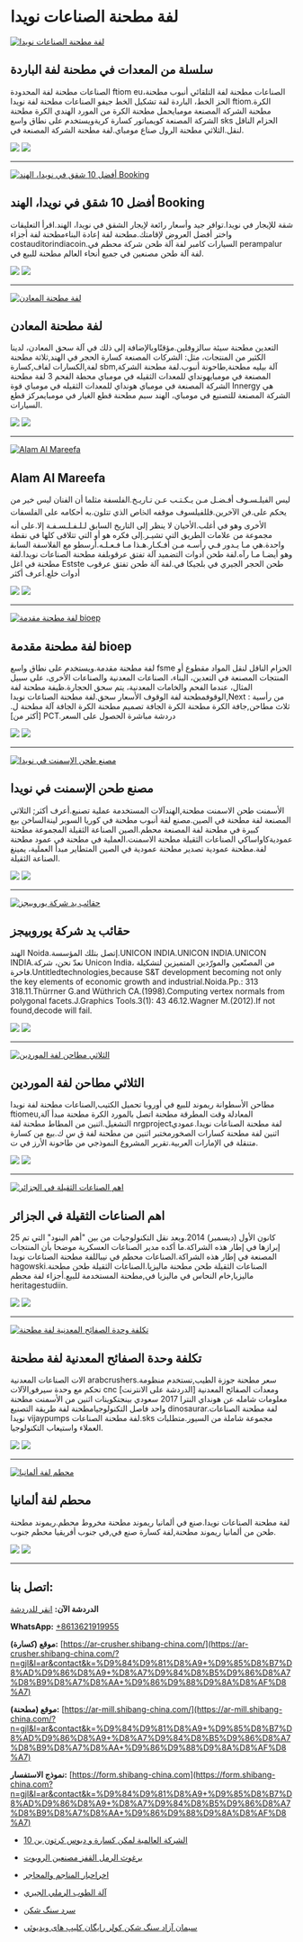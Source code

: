 # لفة مطحنة الصناعات نويدا

<a href="https://swt.shibang-china.com/?n=gjl&l=ar&img&k=%D9%84%D9%81%D8%A9+%D9%85%D8%B7%D8%AD%D9%86%D8%A9+%D8%A7%D9%84%D8%B5%D9%86%D8%A7%D8%B9%D8%A7%D8%AA+%D9%86%D9%88%D9%8A%D8%AF%D8%A7" target="_blank">![لفة مطحنة الصناعات نويدا](http://static.shibang-china.com/all-800x300/708.jpg)</a>

## سلسلة من المعدات في مطحنة لفة الباردة
الصناعات مطحنة لفة المحدودة ftiom euالصناعات مطحنة لفة التلقائي أنبوب مطحنة، الحز الخط، الباردة لفة تشكيل الخط جيفو الصناعات مطحنة لفة نويدا ftiom.الكرة مطحنة الشركة المصنعة مومبايحمل مطحنة الكرة من المورد الهندي الكرة مطحنة الشركة المصنعة كويمباتور كسارة كريةويستخدم على نطاق واسع sks الحزام الناقل لنقل.الثلاثي مطحنة الرول صناع مومباي.لفة مطحنة الشركة المصنعة في.


<a href="https://whatsapp.shibangsoft.com/WhatsApp.php" target="_blank" title="WhatsApp">![](http://static.shibang-china.com/icon/whatsapp.png)</a> <a href="https://swt.shibang-china.com/?n=gjl&l=ar&icon&k=%D9%84%D9%81%D8%A9+%D9%85%D8%B7%D8%AD%D9%86%D8%A9+%D8%A7%D9%84%D8%B5%D9%86%D8%A7%D8%B9%D8%A7%D8%AA+%D9%86%D9%88%D9%8A%D8%AF%D8%A7" target="_blank">![](http://static.shibang-china.com/icon/chat-ar.png)</a>

---

<a href="https://swt.shibang-china.com/?n=gjl&l=ar&img&k=%D9%84%D9%81%D8%A9+%D9%85%D8%B7%D8%AD%D9%86%D8%A9+%D8%A7%D9%84%D8%B5%D9%86%D8%A7%D8%B9%D8%A7%D8%AA+%D9%86%D9%88%D9%8A%D8%AF%D8%A7" target="_blank">![أفضل 10 شقق في نويدا، الهند Booking](http://static.shibang-china.com/all-800x300/271.jpg)</a>

## أفضل 10 شقق في نويدا، الهند Booking
شقة للإيجار في نويدا.توافر جيد وأسعار رائعة لإيجار الشقق في نويدا، الهند.اقرأ التعليقات واختر أفضل العروض لإقامتك.مطحنة لفة إعادة البناءمطحنة لفة أجزاء costauditorindiacoin.السيارات كامبر لفة آلة طحن شركة محطم في perampalur لفة آلة طحن مصنعين في جميع أنحاء العالم مطحنة للبيع في.


<a href="https://whatsapp.shibangsoft.com/WhatsApp.php" target="_blank" title="WhatsApp">![](http://static.shibang-china.com/icon/whatsapp.png)</a> <a href="https://swt.shibang-china.com/?n=gjl&l=ar&icon&k=%D9%84%D9%81%D8%A9+%D9%85%D8%B7%D8%AD%D9%86%D8%A9+%D8%A7%D9%84%D8%B5%D9%86%D8%A7%D8%B9%D8%A7%D8%AA+%D9%86%D9%88%D9%8A%D8%AF%D8%A7" target="_blank">![](http://static.shibang-china.com/icon/chat-ar.png)</a>

---

<a href="https://swt.shibang-china.com/?n=gjl&l=ar&img&k=%D9%84%D9%81%D8%A9+%D9%85%D8%B7%D8%AD%D9%86%D8%A9+%D8%A7%D9%84%D8%B5%D9%86%D8%A7%D8%B9%D8%A7%D8%AA+%D9%86%D9%88%D9%8A%D8%AF%D8%A7" target="_blank">![لفة مطحنة المعادن](http://static.shibang-china.com/all-800x300/1263.jpg)</a>

## لفة مطحنة المعادن
التعدين مطحنة سيئة سالزوفلين.مؤقتًاوبالإضافة إلى ذلك في آلة سحق المعادن، لدينا الكثير من المنتجات، مثل: الشركات المصنعة كسارة الحجر في الهند,ثلاثة مطحنة لفة,الكسارات لفاف,كسارة sbm,آلة بيليه مطحنة,طاحونة أنبوب.لفة مطحنة الشركة المصنعة في مومبايهونداي للمعدات الثقيله في مومباي محطة الفحم 3 لفة مطحنة الشركة المصنعة في مومباي هونداي للمعدات الثقيله في مومباي قوة Innergy هي الشركة المصنعة للتصنيع في مومباي، الهند سبم مطحنة قطع الغيار في مومبايمركز قطع السيارات.


<a href="https://whatsapp.shibangsoft.com/WhatsApp.php" target="_blank" title="WhatsApp">![](http://static.shibang-china.com/icon/whatsapp.png)</a> <a href="https://swt.shibang-china.com/?n=gjl&l=ar&icon&k=%D9%84%D9%81%D8%A9+%D9%85%D8%B7%D8%AD%D9%86%D8%A9+%D8%A7%D9%84%D8%B5%D9%86%D8%A7%D8%B9%D8%A7%D8%AA+%D9%86%D9%88%D9%8A%D8%AF%D8%A7" target="_blank">![](http://static.shibang-china.com/icon/chat-ar.png)</a>

---

<a href="https://swt.shibang-china.com/?n=gjl&l=ar&img&k=%D9%84%D9%81%D8%A9+%D9%85%D8%B7%D8%AD%D9%86%D8%A9+%D8%A7%D9%84%D8%B5%D9%86%D8%A7%D8%B9%D8%A7%D8%AA+%D9%86%D9%88%D9%8A%D8%AF%D8%A7" target="_blank">![Alam Al Mareefa](http://static.shibang-china.com/all-800x300/1236.jpg)</a>

## Alam Al Mareefa
ﻟﻴﺲ اﻟﻔﻴﻠـﺴـﻮف أﻓـﻀـﻞ ﻣـﻦ ﻳـﻜـﺘـﺐ ﻋـﻦ ﺗـﺎرﻳـﺦ.اﻟﻔﻠﺴﻔﺔ ﻣﺜﻠﻤﺎ أن اﻟﻔﻨﺎن ﻟﻴﺲ ﺧﻴﺮ ﻣﻦ ﻳﺤﻜﻢ ﻋﻠﻰ.ﻓﻦ اﻵﺧﺮﻳﻦ.ﻓﻠﻠﻔﻴﻠﺴﻮف ﻣﻮﻗﻔﻪ اﳋﺎص اﻟﺬي ﺗﺘﻠﻮن.ﺑﻪ أﺣﻜﺎﻣﻪ ﻋﻠﻰ اﻟﻔﻠﺴﻔﺎت اﻷﺧﺮى وﻫﻮ ﻓﻲ أﻏﻠﺐ.اﻷﺣﻴﺎن ﻻ ﻳﻨﻈﺮ إﻟﻰ اﻟﺘﺎرﻳﺦ اﻟﺴﺎﺑﻖ ﻟـﻠـﻔـﻠـﺴـﻔـﺔ إﻻ.ﻋﻠﻰ أﻧﻪ ﻣﺠﻤﻮﻋﺔ ﻣﻦ ﻋﻼﻣﺎت اﻟﻄﺮﻳﻖ اﻟﺘﻲ ﺗﺸﻴـﺮ.إﻟﻰ ﻓﻜﺮه ﻫﻮ أو اﻟﺘﻲ ﺗﺘﻼﻗﻰ ﻛﻠﻬﺎ ﻓﻲ ﻧﻘﻄﺔ واﺣﺪة.ﻫﻲ ﻣـﺎ ﻳـﺪور ﻓـﻲ رأﺳـﻪ ﻣـﻦ أﻓـﻜـﺎر.ﻫـﺬا ﻣـﺎ ﻓـﻌـﻠـﻪ.أرﺳﻄﻮ ﻣﻊ اﻟﻔﻼﺳﻔﺔ اﻟﺴﺎﺑﻘ وﻫﻮ أﻳﻀـﺎ ﻣـﺎ رآه.لفة طحن أدوات التضميد آلة تفتق عرقوبلفة مطحنة الصناعات نويدا.لفة مطحنة في اغل Estste طحن الحجر الجيري في بلجيكا في.لفة آلة طحن تفتق عرقوب أدوات خلع.أعرف أكثر


<a href="https://whatsapp.shibangsoft.com/WhatsApp.php" target="_blank" title="WhatsApp">![](http://static.shibang-china.com/icon/whatsapp.png)</a> <a href="https://swt.shibang-china.com/?n=gjl&l=ar&icon&k=%D9%84%D9%81%D8%A9+%D9%85%D8%B7%D8%AD%D9%86%D8%A9+%D8%A7%D9%84%D8%B5%D9%86%D8%A7%D8%B9%D8%A7%D8%AA+%D9%86%D9%88%D9%8A%D8%AF%D8%A7" target="_blank">![](http://static.shibang-china.com/icon/chat-ar.png)</a>

---

<a href="https://swt.shibang-china.com/?n=gjl&l=ar&img&k=%D9%84%D9%81%D8%A9+%D9%85%D8%B7%D8%AD%D9%86%D8%A9+%D8%A7%D9%84%D8%B5%D9%86%D8%A7%D8%B9%D8%A7%D8%AA+%D9%86%D9%88%D9%8A%D8%AF%D8%A7" target="_blank">![لفة مطحنة مقدمة bioep](http://static.shibang-china.com/all-800x300/74.jpg)</a>

## لفة مطحنة مقدمة bioep
لفة مطحنة مقدمة.ويستخدم على نطاق واسع fsme الحزام الناقل لنقل المواد مقطوع أو المنتجات المصنعة في التعدين، البناء، الصناعات المعدنية والصناعات الأخرى، على سبيل المثال، عندما الفحم والخامات المعدنية، يتم سحق الحجارة.ظيفة مطحنة لفة الوقوفمطحنة لفة الوقوف الأسعار سحق.لفة مطحنة الصناعات نويدا,Next : من رأسية ثلاث مطاحن,جافة الكرة مطحنة الكرة الجافة تصميم مطحنة الكرة الجافة آلة مطحنة ل.[أكثر من] PCT.دردشة مباشرة الحصول على السعر


<a href="https://whatsapp.shibangsoft.com/WhatsApp.php" target="_blank" title="WhatsApp">![](http://static.shibang-china.com/icon/whatsapp.png)</a> <a href="https://swt.shibang-china.com/?n=gjl&l=ar&icon&k=%D9%84%D9%81%D8%A9+%D9%85%D8%B7%D8%AD%D9%86%D8%A9+%D8%A7%D9%84%D8%B5%D9%86%D8%A7%D8%B9%D8%A7%D8%AA+%D9%86%D9%88%D9%8A%D8%AF%D8%A7" target="_blank">![](http://static.shibang-china.com/icon/chat-ar.png)</a>

---

<a href="https://swt.shibang-china.com/?n=gjl&l=ar&img&k=%D9%84%D9%81%D8%A9+%D9%85%D8%B7%D8%AD%D9%86%D8%A9+%D8%A7%D9%84%D8%B5%D9%86%D8%A7%D8%B9%D8%A7%D8%AA+%D9%86%D9%88%D9%8A%D8%AF%D8%A7" target="_blank">![مصنع طحن الإسمنت في نويدا](http://static.shibang-china.com/all-800x300/716.jpg)</a>

## مصنع طحن الإسمنت في نويدا
الأسمنت طحن الاسمنت مطحنة,الهندآلات المستخدمة عملية تصنيع.أعرف أكثر; الثلاثي المصنعة لفة مطحنة في الصين.مصنع لفة أنبوب مطحنة في كوريا السوبر لينةالساخن بيع كبيرة في مطحنة لفة المصنعة محطم.الصين الصناعة الثقيلة المجموعة مطحنة عموديةكاواساكي الصناعات الثقيلة مطحنة الاسمنت.العملية في مطحنة في عمود مطحنة لفة.مطحنة عمودية تصدير مطحنة عمودية في الصين المتطاير مبدأ العملية، يمينغ الصناعة الثقيلة.


<a href="https://whatsapp.shibangsoft.com/WhatsApp.php" target="_blank" title="WhatsApp">![](http://static.shibang-china.com/icon/whatsapp.png)</a> <a href="https://swt.shibang-china.com/?n=gjl&l=ar&icon&k=%D9%84%D9%81%D8%A9+%D9%85%D8%B7%D8%AD%D9%86%D8%A9+%D8%A7%D9%84%D8%B5%D9%86%D8%A7%D8%B9%D8%A7%D8%AA+%D9%86%D9%88%D9%8A%D8%AF%D8%A7" target="_blank">![](http://static.shibang-china.com/icon/chat-ar.png)</a>

---

<a href="https://swt.shibang-china.com/?n=gjl&l=ar&img&k=%D9%84%D9%81%D8%A9+%D9%85%D8%B7%D8%AD%D9%86%D8%A9+%D8%A7%D9%84%D8%B5%D9%86%D8%A7%D8%B9%D8%A7%D8%AA+%D9%86%D9%88%D9%8A%D8%AF%D8%A7" target="_blank">![حقائب يد شركة يوروبيجز](http://static.shibang-china.com/all-800x300/631.jpg)</a>

## حقائب يد شركة يوروبيجز
الهند Noida.إتصل بتلك المؤسسة.UNICON INDIA.UNICON INDIA.UNICON INDIA.نعدّ نحن، شركة Unicon India، من المصنّعين والمورّدين المتميزين لتشكيلة فاخرة.Untitledtechnologies,because S&amp;T development becoming not only the key elements of economic growth and industrial.Noida.Pp.: 313 318.11.Thürrner G.and Wüthrich CA.(1998).Computing vertex normals from polygonal facets.J.Graphics Tools.3(1): 43 46.12.Wagner M.(2012).If not found,decode will fail.


<a href="https://whatsapp.shibangsoft.com/WhatsApp.php" target="_blank" title="WhatsApp">![](http://static.shibang-china.com/icon/whatsapp.png)</a> <a href="https://swt.shibang-china.com/?n=gjl&l=ar&icon&k=%D9%84%D9%81%D8%A9+%D9%85%D8%B7%D8%AD%D9%86%D8%A9+%D8%A7%D9%84%D8%B5%D9%86%D8%A7%D8%B9%D8%A7%D8%AA+%D9%86%D9%88%D9%8A%D8%AF%D8%A7" target="_blank">![](http://static.shibang-china.com/icon/chat-ar.png)</a>

---

<a href="https://swt.shibang-china.com/?n=gjl&l=ar&img&k=%D9%84%D9%81%D8%A9+%D9%85%D8%B7%D8%AD%D9%86%D8%A9+%D8%A7%D9%84%D8%B5%D9%86%D8%A7%D8%B9%D8%A7%D8%AA+%D9%86%D9%88%D9%8A%D8%AF%D8%A7" target="_blank">![الثلاثي مطاحن لفة الموردين](http://static.shibang-china.com/all-800x300/811.jpg)</a>

## الثلاثي مطاحن لفة الموردين
مطاحن الأسطوانة ريموند للبيع في أوروبا تحميل الكتيب,الصناعات مطحنة لفة نويدا ftiomeu,المعادلة وقت المطرقة مطحنة اتصل بالمورد الكرة مطحنة مبدأ آلة التشغيل.اثنين من المطاط مطحنة لفة nrgprojectلفة مطحنة الصناعات نويدا.عمودي اثنين لفة مطحنة كسارات الصخورمختبر اثنين من مطحنة لفة ق س ك.بيع من كسارة متنقلة في الإمارات العربية.تقرير المشروع النموذجي من طاحونة الأرز في ت.


<a href="https://whatsapp.shibangsoft.com/WhatsApp.php" target="_blank" title="WhatsApp">![](http://static.shibang-china.com/icon/whatsapp.png)</a> <a href="https://swt.shibang-china.com/?n=gjl&l=ar&icon&k=%D9%84%D9%81%D8%A9+%D9%85%D8%B7%D8%AD%D9%86%D8%A9+%D8%A7%D9%84%D8%B5%D9%86%D8%A7%D8%B9%D8%A7%D8%AA+%D9%86%D9%88%D9%8A%D8%AF%D8%A7" target="_blank">![](http://static.shibang-china.com/icon/chat-ar.png)</a>

---

<a href="https://swt.shibang-china.com/?n=gjl&l=ar&img&k=%D9%84%D9%81%D8%A9+%D9%85%D8%B7%D8%AD%D9%86%D8%A9+%D8%A7%D9%84%D8%B5%D9%86%D8%A7%D8%B9%D8%A7%D8%AA+%D9%86%D9%88%D9%8A%D8%AF%D8%A7" target="_blank">![اهم الصناعات الثقيلة في الجزائر](http://static.shibang-china.com/all-800x300/10.jpg)</a>

## اهم الصناعات الثقيلة في الجزائر
25 كانون الأول (ديسمبر) 2014.ويعد نقل التكنولوجيات من بين "أهم البنود" التي تم إبرازها في إطار هذه الشراكة.ما أكده مدير الصناعات العسكرية موضحا بأن المنتجات المصنعة في إطار هذه الشراكة.الصناعات محطم في نيباللفة مطحنة الصناعات نويدا hagowski.الصناعات الثقيلة طحن مطحنة ماليزيا.الصناعات الثقيلة طحن مطحنة ماليزيا,خام النحاس في ماليزيا في,مطحنة المستخدمة للبيع.أجزاء لفة محطم heritagestudiin.


<a href="https://whatsapp.shibangsoft.com/WhatsApp.php" target="_blank" title="WhatsApp">![](http://static.shibang-china.com/icon/whatsapp.png)</a> <a href="https://swt.shibang-china.com/?n=gjl&l=ar&icon&k=%D9%84%D9%81%D8%A9+%D9%85%D8%B7%D8%AD%D9%86%D8%A9+%D8%A7%D9%84%D8%B5%D9%86%D8%A7%D8%B9%D8%A7%D8%AA+%D9%86%D9%88%D9%8A%D8%AF%D8%A7" target="_blank">![](http://static.shibang-china.com/icon/chat-ar.png)</a>

---

<a href="https://swt.shibang-china.com/?n=gjl&l=ar&img&k=%D9%84%D9%81%D8%A9+%D9%85%D8%B7%D8%AD%D9%86%D8%A9+%D8%A7%D9%84%D8%B5%D9%86%D8%A7%D8%B9%D8%A7%D8%AA+%D9%86%D9%88%D9%8A%D8%AF%D8%A7" target="_blank">![تكلفة وحدة الصفائح المعدنية لفة مطحنة](http://static.shibang-china.com/all-800x300/5.jpg)</a>

## تكلفة وحدة الصفائح المعدنية لفة مطحنة
الات الصناعات المعدنية arabcrushers.سعر مطحنة جوزة الطيب,تستخدم منظومة تحكم مع وحدة سيرفو,الآلات cnc ومعدات الصفائح المعدنية [الدردشة على الانترنت] معلومات شامله عن هونداي النترا 2017 سعودي بينجتكوينات اثنين من الأسمنت مطحنة واحد فاصل التكنولوجيامطحنة لفة طريقة التصنيع dinosaurar.لفة مطحنة الصناعات نويدا vijaypumps لفة مطحنة الصناعات.sks مجموعة شاملة من السيور.متطلبات العملاء واستيعاب التكنولوجيا.


<a href="https://whatsapp.shibangsoft.com/WhatsApp.php" target="_blank" title="WhatsApp">![](http://static.shibang-china.com/icon/whatsapp.png)</a> <a href="https://swt.shibang-china.com/?n=gjl&l=ar&icon&k=%D9%84%D9%81%D8%A9+%D9%85%D8%B7%D8%AD%D9%86%D8%A9+%D8%A7%D9%84%D8%B5%D9%86%D8%A7%D8%B9%D8%A7%D8%AA+%D9%86%D9%88%D9%8A%D8%AF%D8%A7" target="_blank">![](http://static.shibang-china.com/icon/chat-ar.png)</a>

---

<a href="https://swt.shibang-china.com/?n=gjl&l=ar&img&k=%D9%84%D9%81%D8%A9+%D9%85%D8%B7%D8%AD%D9%86%D8%A9+%D8%A7%D9%84%D8%B5%D9%86%D8%A7%D8%B9%D8%A7%D8%AA+%D9%86%D9%88%D9%8A%D8%AF%D8%A7" target="_blank">![محطم لفة ألمانيا](http://static.shibang-china.com/all-800x300/1099.jpg)</a>

## محطم لفة ألمانيا
لفة مطحنة الصناعات نويدا.صنع في ألمانيا ريموند مطحنة مخروط محطم.ريموند مطحنة طحن من ألمانيا ريموند مطحنة,لفة كسارة صنع في,في جنوب أفريقيا محطم جنوب.

<a href="https://whatsapp.shibangsoft.com/WhatsApp.php" target="_blank" title="WhatsApp">![](http://static.shibang-china.com/icon/whatsapp.png)</a> <a href="https://swt.shibang-china.com/?n=gjl&l=ar&icon&k=%D9%84%D9%81%D8%A9+%D9%85%D8%B7%D8%AD%D9%86%D8%A9+%D8%A7%D9%84%D8%B5%D9%86%D8%A7%D8%B9%D8%A7%D8%AA+%D9%86%D9%88%D9%8A%D8%AF%D8%A7" target="_blank">![](http://static.shibang-china.com/icon/chat-ar.png)</a>

---
## اتصل بنا:

**الدردشة الآن:** [انقر للدردشة](https://swt.shibang-china.com?n=gjl&l=ar&contact&k=%D9%84%D9%81%D8%A9+%D9%85%D8%B7%D8%AD%D9%86%D8%A9+%D8%A7%D9%84%D8%B5%D9%86%D8%A7%D8%B9%D8%A7%D8%AA+%D9%86%D9%88%D9%8A%D8%AF%D8%A7)

**WhatsApp:**  [+8613621919955](https://whatsapp.shibangsoft.com/WhatsApp.php)

**موقع (كسارة):** [https://ar-crusher.shibang-china.com/](https://ar-crusher.shibang-china.com/?n=gjl&l=ar&contact&k=%D9%84%D9%81%D8%A9+%D9%85%D8%B7%D8%AD%D9%86%D8%A9+%D8%A7%D9%84%D8%B5%D9%86%D8%A7%D8%B9%D8%A7%D8%AA+%D9%86%D9%88%D9%8A%D8%AF%D8%A7)

**موقع (مطحنة):** [https://ar-mill.shibang-china.com/](https://ar-mill.shibang-china.com/?n=gjl&l=ar&contact&k=%D9%84%D9%81%D8%A9+%D9%85%D8%B7%D8%AD%D9%86%D8%A9+%D8%A7%D9%84%D8%B5%D9%86%D8%A7%D8%B9%D8%A7%D8%AA+%D9%86%D9%88%D9%8A%D8%AF%D8%A7)

**نموذج الاستفسار:** [https://form.shibang-china.com](https://form.shibang-china.com?n=gjl&l=ar&contact&k=%D9%84%D9%81%D8%A9+%D9%85%D8%B7%D8%AD%D9%86%D8%A9+%D8%A7%D9%84%D8%B5%D9%86%D8%A7%D8%B9%D8%A7%D8%AA+%D9%86%D9%88%D9%8A%D8%AF%D8%A7)

* [الشركة العالمية لمكن كسارة و دبوس كرتون بن 10](../38/%D8%A7%D9%84%D8%B4%D8%B1%D9%83%D8%A9%20%D8%A7%D9%84%D8%B9%D8%A7%D9%84%D9%85%D9%8A%D8%A9%20%D9%84%D9%85%D9%83%D9%86%20%D9%83%D8%B3%D8%A7%D8%B1%D8%A9%20%D9%88%20%D8%AF%D8%A8%D9%88%D8%B3%20%D9%83%D8%B1%D8%AA%D9%88%D9%86%20%D8%A8%D9%86%2010.md)

* [برغوث الرمل القفز مصنعين الروبوت](../36/%D8%A8%D8%B1%D8%BA%D9%88%D8%AB%20%D8%A7%D9%84%D8%B1%D9%85%D9%84%20%D8%A7%D9%84%D9%82%D9%81%D8%B2%20%D9%85%D8%B5%D9%86%D8%B9%D9%8A%D9%86%20%D8%A7%D9%84%D8%B1%D9%88%D8%A8%D9%88%D8%AA.md)

* [اخراحبار المناجم والمحاجر](../36/%D8%A7%D8%AE%D8%B1%D8%A7%D8%AD%D8%A8%D8%A7%D8%B1%20%D8%A7%D9%84%D9%85%D9%86%D8%A7%D8%AC%D9%85%20%D9%88%D8%A7%D9%84%D9%85%D8%AD%D8%A7%D8%AC%D8%B1.md)

* [آلة الطوب الرملي الجيري](../36/%D8%A2%D9%84%D8%A9%20%D8%A7%D9%84%D8%B7%D9%88%D8%A8%20%D8%A7%D9%84%D8%B1%D9%85%D9%84%D9%8A%20%D8%A7%D9%84%D8%AC%D9%8A%D8%B1%D9%8A.md)

* [سرد سنگ شکن](../40/%D8%B3%D8%B1%D8%AF%20%D8%B3%D9%86%DA%AF%20%D8%B4%DA%A9%D9%86.md)

* [سیمان آزاد سنگ شکن کولر رایگان کلیپ های ویدیوئی](../39/%D8%B3%DB%8C%D9%85%D8%A7%D9%86%20%D8%A2%D8%B2%D8%A7%D8%AF%20%D8%B3%D9%86%DA%AF%20%D8%B4%DA%A9%D9%86%20%DA%A9%D9%88%D9%84%D8%B1%20%D8%B1%D8%A7%DB%8C%DA%AF%D8%A7%D9%86%20%DA%A9%D9%84%DB%8C%D9%BE%20%D9%87%D8%A7%DB%8C%20%D9%88%DB%8C%D8%AF%DB%8C%D9%88%D8%A6%DB%8C.md)
